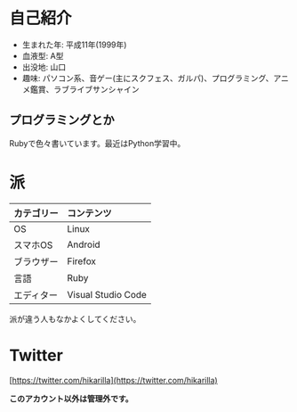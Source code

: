 <!--title: hogehoge-->
# 自己紹介

- 生まれた年: 平成11年(1999年)
- 血液型: A型
- 出没地: 山口
- 趣味: パソコン系、音ゲー(主にスクフェス、ガルパ)、プログラミング、アニメ鑑賞、ラブライブサンシャイン

## プログラミングとか

Rubyで色々書いています。最近はPython学習中。

# 派

|カテゴリー|コンテンツ|
|:-|:-|
|OS|Linux|
|スマホOS|Android|
|ブラウザー|Firefox|
|言語|Ruby|
|エディター|Visual Studio Code|

派が違う人もなかよくしてください。

# Twitter
[https://twitter.com/hikarilla](https://twitter.com/hikarilla)

**このアカウント以外は管理外です。**